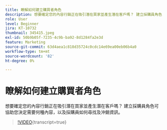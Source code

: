 ```yaml
---
title: 瞭解如何建立購買者角色
description: 想要確定您的內容行銷正在吸引潛在買家並產生潛在客戶嗎？ 建立採購員角色可協助您決定需要何種內容，以及採購員如何尋找及沖銷資訊。
role: User
level: Beginner
jira: KT-10732
thumbnail: 345415.jpeg
exl-id: 50b9b05f-7235-4c9b-ba92-8d1284fa2e3d
feature: Marketing
source-git-commit: 63d4aea1c818d35724c0cdc14e69ea00eb06b4a0
workflow-type: tm+mt
source-wordcount: '82'
ht-degree: 0%

---
```


# 瞭解如何建立購買者角色

想要確定您的內容行銷正在吸引潛在買家並產生潛在客戶嗎？ 建立採購員角色可協助您決定需要何種內容，以及採購員如何尋找及沖銷資訊。

>[!VIDEO](https://video.tv.adobe.com/v/345415/?quality=12&learn=on){transcript=true}
